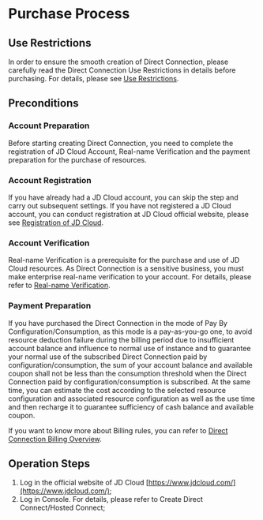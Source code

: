 # Purchase Process
## Use Restrictions
In order to ensure the smooth creation of Direct Connection, please carefully read the Direct Connection Use Restrictions in details before purchasing. For details, please see [Use Restrictions](../Introduction/Restrictions.md).

## Preconditions
### Account Preparation

Before starting creating Direct Connection, you need to complete the registration of JD Cloud Account, Real-name Verification and the payment preparation for the purchase of resources.

### Account Registration

If you have already had a JD Cloud account, you can skip the step and carry out subsequent settings.
If you have not registered a JD Cloud account, you can conduct registration at JD Cloud official website, please see [Registration of JD Cloud](https://user.jdcloud.com/register).

### Account Verification

Real-name Verification is a prerequisite for the purchase and use of JD Cloud resources. As Direct Connection is a sensitive business, you must make enterprise real-name verification to your account. For details, please refer to [Real-name Verification](https://docs.jdcloud.com/en/real-name-verification/introduction).

### Payment Preparation

If you have purchased the Direct Connection in the mode of Pay By Configuration/Consumption, as this mode is a pay-as-you-go one, to avoid resource deduction failure during the billing period due to insufficient account balance and influence to normal use of instance and to guarantee your normal use of the subscribed Direct Connection paid by configuration/consumption, the sum of your account balance and available coupon shall not be less than the consumption threshold when the Direct Connection paid by configuration/consumption is subscribed. At the same time, you can estimate the cost according to the selected resource configuration and associated resource configuration as well as the use time and then recharge it to guarantee sufficiency of cash balance and available coupon.

If you want to know more about Billing rules, you can refer to [Direct Connection Billing Overview](Billing-Overview.md).

## Operation Steps
1. Log in the official website of JD Cloud [https://www.jdcloud.com/](https://www.jdcloud.com/); </br>
2. Log in Console. For details, please refer to Create Direct Connect/Hosted Connect;
